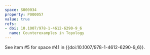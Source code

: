 ```yaml
---
space: S000034
property: P000057
value: true
refs:
- doi: 10.1007/978-1-4612-6290-9_6
  name: Counterexamples in Topology
---
```


See item #5 for space #41 in {{doi:10.1007/978-1-4612-6290-9_6}}.
